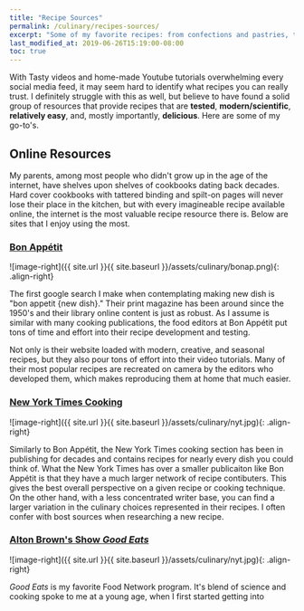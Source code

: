```yaml
---
title: "Recipe Sources"
permalink: /culinary/recipes-sources/
excerpt: "Some of my favorite recipes: from confections and pastries, to entrees and side dishes."
last_modified_at: 2019-06-26T15:19:00-08:00
toc: true
---
```

With Tasty videos and home-made Youtube tutorials overwhelming every social media feed, it may seem hard to identify what recipes you can really trust. I definitely struggle with this as well, but believe to have found a solid group of resources that provide recipes that are **tested**, **modern/scientific**, **relatively easy**, and, mostly importantly, **delicious**. Here are some of my go-to's.

## Online Resources
My parents, among most people who didn't grow up in the age of the internet, have shelves upon shelves of cookbooks dating back decades. Hard cover cookbooks with tattered binding and spilt-on pages will never lose their place in the kitchen, but with every imagineable recipe available online, the internet is the most valuable recipe resource there is. Below are sites that I enjoy using the most.

### [Bon Appétit](https://www.bonappetit.com/)

![image-right]({{ site.url }}{{ site.baseurl }}/assets/culinary/bonap.png){: .align-right}

The first google search I make when contemplating making new dish is "bon appetit {new dish}." Their print magazine has been around since the 1950's and their library online content is just as robust. As I assume is similar with many cooking publications, the food editors at Bon Appétit put tons of time and effort into their recipe development and testing. 

Not only is their website loaded with modern, creative, and seasonal recipes, but they also pour tons of effort into their video tutorials. Many of their most popular recipes are recreated on camera by the editors who developed them, which makes reproducing them at home that much easier. 


### [New York Times Cooking](https://cooking.nytimes.com/)

![image-right]({{ site.url }}{{ site.baseurl }}/assets/culinary/nyt.jpg){: .align-right}

Similarly to Bon Appétit, the New York Times cooking section has been in publishing for decades and contains recipes for nearly every dish you could think of. What the New York Times has over a smaller publicaiton like Bon Appétit is that they have a much larger network of recipe contibuters. This gives the best overall perspective on a given recipe or cooking technique. On the other hand, with a less concentrated writer base, you can find a larger variation in the culinary choices represented in their recipes. I often confer with bost sources when researching a new recipe.   

### [Alton Brown's Show *Good Eats*]()

![image-right]({{ site.url }}{{ site.baseurl }}/assets/culinary/nyt.jpg){: .align-right}

*Good Eats* is my favorite Food Network program. It's blend of science and cooking spoke to me at a young age, when I first started getting into 
